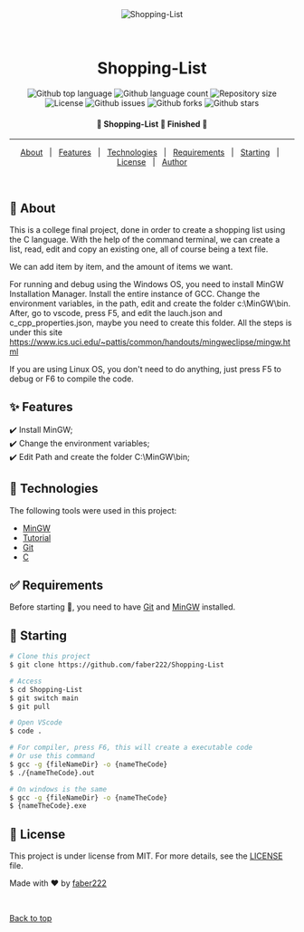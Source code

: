 <div align="center" id="top"> 
  <img src="./.github/app.gif" alt="Shopping-List" />

  &#xa0;

</div>

<h1 align="center">Shopping-List</h1>

<p align="center">
  <img alt="Github top language" src="https://img.shields.io/github/languages/top/faber222/Shopping-List?color=56BEB8">

  <img alt="Github language count" src="https://img.shields.io/github/languages/count/faber222/Shopping-List?color=56BEB8">

  <img alt="Repository size" src="https://img.shields.io/github/repo-size/faber222/Shopping-List?color=56BEB8">

  <img alt="License" src="https://img.shields.io/github/license/faber222/Shopping-List?color=56BEB8">

  <img alt="Github issues" src="https://img.shields.io/github/issues/faber222/Shopping-List?color=56BEB8" /> 

  <img alt="Github forks" src="https://img.shields.io/github/forks/faber222/Shopping-List?color=56BEB8" /> 

  <img alt="Github stars" src="https://img.shields.io/github/stars/faber222/Shopping-List?color=56BEB8" /> 
</p>

<!-- Status -->

<h4 align="center"> 
	🚧  Shopping-List 🚀 Finished 🚧
</h4> 

<hr> 

<p align="center">
  <a href="#dart-about">About</a> &#xa0; | &#xa0; 
  <a href="#sparkles-features">Features</a> &#xa0; | &#xa0;
  <a href="#rocket-technologies">Technologies</a> &#xa0; | &#xa0;
  <a href="#white_check_mark-requirements">Requirements</a> &#xa0; | &#xa0;
  <a href="#checkered_flag-starting">Starting</a> &#xa0; | &#xa0;
  <a href="#memo-license">License</a> &#xa0; | &#xa0;
  <a href="https://github.com/faber222" target="_blank">Author</a>
</p>

<br>

## :dart: About ##

This is a college final project, done in order to create a shopping list using the C language.
With the help of the command terminal, we can create a list, read, edit and copy an existing one, all of course being a text file.

We can add item by item, and the amount of items we want.

For running and debug using the Windows OS, you need to install MinGW Installation Manager.
Install the entire instance of GCC.
Change the environment variables, in the path, edit and create the folder c:\MinGW\bin.
After, go to vscode, press F5, and edit the lauch.json and c_cpp_properties.json, maybe you need to create this folder.
All the steps is under this site https://www.ics.uci.edu/~pattis/common/handouts/mingweclipse/mingw.html

If you are using Linux OS, you don't need to do anything, just press F5 to debug or F6 to compile the code.

## :sparkles: Features ##

:heavy_check_mark: Install MinGW;\
:heavy_check_mark: Change the environment variables;\
:heavy_check_mark: Edit Path and create the folder C:\MinGW\bin;

## :rocket: Technologies ##

The following tools were used in this project:

- [MinGW](https://ufpr.dl.sourceforge.net/project/mingw/Installer/mingw-get-setup.exe)
- [Tutorial](https://www.ics.uci.edu/~pattis/common/handouts/mingweclipse/mingw.html)
- [Git](https://git-scm.com/)
- [C](https://www.learn-c.org/)

## :white_check_mark: Requirements ##

Before starting :checkered_flag:, you need to have [Git](https://git-scm.com) and [MinGW](https://ufpr.dl.sourceforge.net/project/mingw/Installer/mingw-get-setup.exe) installed.

## :checkered_flag: Starting ##

```bash
# Clone this project
$ git clone https://github.com/faber222/Shopping-List

# Access
$ cd Shopping-List
$ git switch main
$ git pull

# Open VScode
$ code .

# For compiler, press F6, this will create a executable code 
# Or use this command
$ gcc -g {fileNameDir} -o {nameTheCode}
$ ./{nameTheCode}.out

# On windows is the same
$ gcc -g {fileNameDir} -o {nameTheCode}
$ {nameTheCode}.exe
```

## :memo: License ##

This project is under license from MIT. For more details, see the [LICENSE](LICENSE.md) file.


Made with :heart: by <a href="https://github.com/faber222" target="_blank">faber222</a>

&#xa0;

<a href="#top">Back to top</a>
